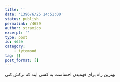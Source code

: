 ```yaml
---
title: ''
date: '1396/6/25 14:51:00'
status: publish
permalink: /4659
author: straxico
excerpt: ''
type: post
id: 4659
category:
    - tytomood
tag: []
post_format: []
---
```

بهترین راه برای فهمیدن احساست به کسی اینه که ترکش کنی